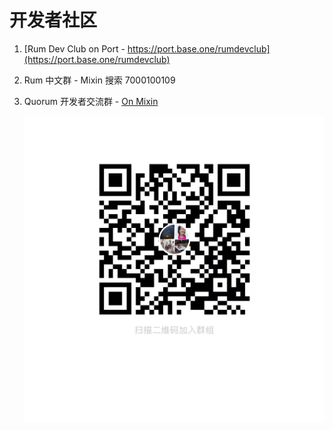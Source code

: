 # 开发者社区

1. [Rum Dev Club on Port - https://port.base.one/rumdevclub](https://port.base.one/rumdevclub)
2. Rum 中文群 - Mixin 搜索 7000100109
3.  Quorum 开发者交流群 - [On Mixin](https://mixin.one/codes/ccfe695c-fff0-46ff-b1d1-54069c9a04ff)

    ![](<.gitbook/assets/image (1).png>)
